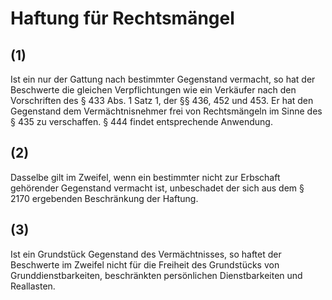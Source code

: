 # Haftung für Rechtsmängel



## (1)

 Ist ein nur der Gattung nach bestimmter Gegenstand vermacht, so hat der Beschwerte die gleichen Verpflichtungen wie ein Verkäufer nach den Vorschriften des § 433 Abs. 1 Satz 1, der §§ 436, 452 und 453. Er hat den Gegenstand dem Vermächtnisnehmer frei von Rechtsmängeln im Sinne des § 435 zu verschaffen. § 444 findet entsprechende Anwendung.

## (2)

 Dasselbe gilt im Zweifel, wenn ein bestimmter nicht zur Erbschaft gehörender Gegenstand vermacht ist, unbeschadet der sich aus dem § 2170 ergebenden Beschränkung der Haftung.

## (3)

 Ist ein Grundstück Gegenstand des Vermächtnisses, so haftet der Beschwerte im Zweifel nicht für die Freiheit des Grundstücks von Grunddienstbarkeiten, beschränkten persönlichen Dienstbarkeiten und Reallasten. 

